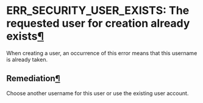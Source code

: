 ERR\_SECURITY\_USER\_EXISTS: The requested user for creation already exists[¶](#err-security-user-exists-the-requested-user-for-creation-already-exists "Permalink to this heading")
====================================================================================================================================================================================


When creating a user, an occurrence of this error means that this username is already taken.



Remediation[¶](#remediation "Permalink to this heading")
--------------------------------------------------------


Choose another username for this user or use the existing user account.